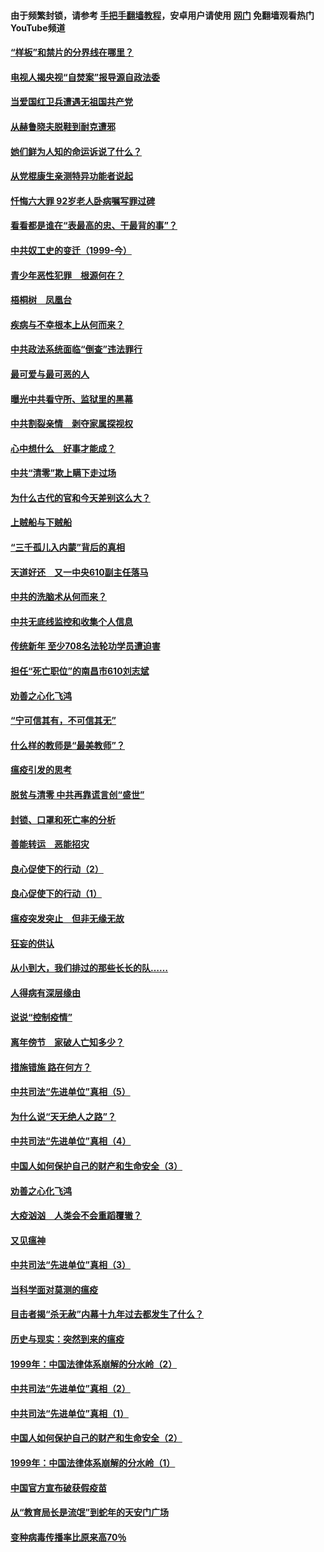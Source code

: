 #### 由于频繁封锁，请参考 [手把手翻墙教程](https://github.com/gfw-breaker/guides/wiki/)，安卓用户请使用 [网门](https://github.com/gfw-breaker/nogfw/blob/master/dl.md?t=04062101) 免翻墙观看热门YouTube频道 

#### [“样板”和禁片的分界线在哪里？](../pages/19/422704.md?t=04062101) 

#### [电视人揭央视“自焚案”报导源自政法委](../pages/19/422770.md?t=04062101) 

#### [当爱国红卫兵遭遇无祖国共产党](../pages/19/422848.md?t=04062101) 

#### [从赫鲁晓夫脱鞋到耐克遭邪](../pages/19/422826.md?t=04062101) 

#### [她们鲜为人知的命运诉说了什么？](../pages/19/422754.md?t=04062101) 

#### [从党棍康生亲测特异功能者说起](../pages/19/422657.md?t=04062101) 

#### [忏悔六大罪 92岁老人卧病嘱写罪过碑](../pages/19/422750.md?t=04062101) 

#### [看看都是谁在“表最高的忠、干最背的事”？](../pages/19/422703.md?t=04062101) 

#### [中共奴工史的变迁（1999-今）](../pages/19/422656.md?t=04062101) 

#### [青少年恶性犯罪　根源何在？](../pages/19/422449.md?t=04062101) 

#### [梧桐树　凤凰台](../pages/19/422442.md?t=04062101) 

#### [疾病与不幸根本上从何而来？](../pages/19/422438.md?t=04062101) 

#### [中共政法系统面临“倒查”违法罪行](../pages/19/422497.md?t=04062101) 

#### [最可爱与最可恶的人](../pages/19/422448.md?t=04062101) 

#### [曝光中共看守所、监狱里的黑幕](../pages/19/422390.md?t=04062101) 

#### [中共割裂亲情　剥夺家属探视权](../pages/19/422364.md?t=04062101) 

#### [心中想什么　好事才能成？](../pages/19/422318.md?t=04062101) 

#### [中共“清零”欺上瞒下走过场](../pages/19/422306.md?t=04062101) 

#### [为什么古代的官和今天差别这么大？](../pages/19/422228.md?t=04062101) 

#### [上贼船与下贼船](../pages/19/422276.md?t=04062101) 

#### [“三千孤儿入内蒙”背后的真相](../pages/19/422229.md?t=04062101) 

#### [天道好还　又一中央610副主任落马](../pages/19/422155.md?t=04062101) 

#### [中共的洗脑术从何而来？](../pages/19/422154.md?t=04062101) 

#### [中共无底线监控和收集个人信息](../pages/19/422039.md?t=04062101) 

#### [传统新年 至少708名法轮功学员遭迫害](../pages/19/421946.md?t=04062101) 

#### [担任“死亡职位”的南昌市610刘志斌](../pages/19/421957.md?t=04062101) 

#### [劝善之心化飞鸿](../pages/19/421164.md?t=04062101) 

#### [“宁可信其有，不可信其无”](../pages/19/421691.md?t=04062101) 

#### [什么样的教师是“最美教师”？](../pages/19/421755.md?t=04062101) 

#### [瘟疫引发的思考](../pages/19/421594.md?t=04062101) 

#### [脱贫与清零 中共再靠谎言创“盛世”](../pages/19/421590.md?t=04062101) 

#### [封锁、口罩和死亡率的分析](../pages/19/421495.md?t=04062101) 

#### [善能转运　恶能招灾](../pages/19/421334.md?t=04062101) 

#### [良心促使下的行动（2）](../pages/19/421361.md?t=04062101) 

#### [良心促使下的行动（1）](../pages/19/421302.md?t=04062101) 

#### [瘟疫突发突止　但非无缘无故](../pages/19/421281.md?t=04062101) 

#### [狂妄的供认](../pages/19/421199.md?t=04062101) 

#### [从小到大，我们排过的那些长长的队……](../pages/19/421243.md?t=04062101) 

#### [人得病有深层缘由](../pages/19/420864.md?t=04062101) 

#### [说说“控制疫情”](../pages/19/420831.md?t=04062101) 

#### [离年傍节　家破人亡知多少？](../pages/19/420563.md?t=04062101) 

#### [措施错施  路在何方？](../pages/19/420076.md?t=04062101) 

#### [中共司法“先进单位”真相（5）](../pages/19/419453.md?t=04062101) 

#### [为什么说“天无绝人之路”？](../pages/19/419618.md?t=04062101) 

#### [中共司法“先进单位”真相（4）](../pages/19/419452.md?t=04062101) 

#### [中国人如何保护自己的财产和生命安全（3）](../pages/19/419405.md?t=04062101) 

#### [劝善之心化飞鸿](../pages/19/418758.md?t=04062101) 

#### [大疫汹汹　人类会不会重蹈覆辙？](../pages/19/419691.md?t=04062101) 

#### [又见瘟神](../pages/19/419225.md?t=04062101) 

#### [中共司法“先进单位”真相（3）](../pages/19/419451.md?t=04062101) 

#### [当科学面对莫测的瘟疫](../pages/19/419625.md?t=04062101) 

#### [目击者揭“杀无赦”内幕十九年过去都发生了什么？](../pages/19/419617.md?t=04062101) 

#### [历史与现实：突然到来的瘟疫](../pages/19/419619.md?t=04062101) 

#### [1999年：中国法律体系崩解的分水岭（2）](../pages/19/419455.md?t=04062101) 

#### [中共司法“先进单位”真相（2）](../pages/19/419450.md?t=04062101) 

#### [中共司法“先进单位”真相（1）](../pages/19/419449.md?t=04062101) 

#### [中国人如何保护自己的财产和生命安全（2）](../pages/19/419404.md?t=04062101) 

#### [1999年：中国法律体系崩解的分水岭（1）](../pages/19/419454.md?t=04062101) 

#### [中国官方宣布破获假疫苗](../pages/19/419504.md?t=04062101) 

#### [从“教育局长是流氓”到蛇年的天安门广场](../pages/19/419470.md?t=04062101) 

#### [变种病毒传播率比原来高70％](../pages/19/419456.md?t=04062101) 

